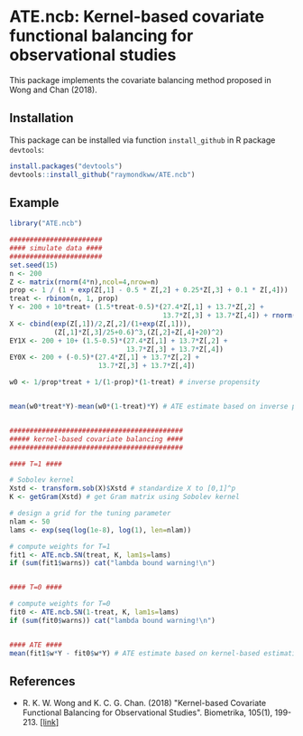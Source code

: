 # ATE.ncb: Kernel-based covariate functional balancing for observational studies

This package implements the covariate balancing method proposed in Wong and Chan (2018).

## Installation
This package can be installed via function `install_github` in R package `devtools`:

``` r
install.packages("devtools")
devtools::install_github("raymondkww/ATE.ncb")

```

## Example
```r
library("ATE.ncb")

#######################
#### simulate data ####
#######################
set.seed(15)
n <- 200
Z <- matrix(rnorm(4*n),ncol=4,nrow=n)
prop <- 1 / (1 + exp(Z[,1] - 0.5 * Z[,2] + 0.25*Z[,3] + 0.1 * Z[,4]))
treat <- rbinom(n, 1, prop)
Y <- 200 + 10*treat+ (1.5*treat-0.5)*(27.4*Z[,1] + 13.7*Z[,2] +
                                      13.7*Z[,3] + 13.7*Z[,4]) + rnorm(n)
X <- cbind(exp(Z[,1])/2,Z[,2]/(1+exp(Z[,1])),
           (Z[,1]*Z[,3]/25+0.6)^3,(Z[,2]+Z[,4]+20)^2)
EY1X <- 200 + 10+ (1.5-0.5)*(27.4*Z[,1] + 13.7*Z[,2] +
                             13.7*Z[,3] + 13.7*Z[,4])
EY0X <- 200 + (-0.5)*(27.4*Z[,1] + 13.7*Z[,2] +
                      13.7*Z[,3] + 13.7*Z[,4])

w0 <- 1/prop*treat + 1/(1-prop)*(1-treat) # inverse propensity


mean(w0*treat*Y)-mean(w0*(1-treat)*Y) # ATE estimate based on inverse propensity (truth=10)


###########################################
##### kernel-based covariate balancing ####
###########################################

#### T=1 ####

# Sobolev kernel
Xstd <- transform.sob(X)$Xstd # standardize X to [0,1]^p
K <- getGram(Xstd) # get Gram matrix using Sobolev kernel

# design a grid for the tuning parameter
nlam <- 50
lams <- exp(seq(log(1e-8), log(1), len=nlam))

# compute weights for T=1
fit1 <- ATE.ncb.SN(treat, K, lam1s=lams)
if (sum(fit1$warns)) cat("lambda bound warning!\n")


#### T=0 ####

# compute weights for T=0
fit0 <- ATE.ncb.SN(1-treat, K, lam1s=lams)
if (sum(fit0$warns)) cat("lambda bound warning!\n")


#### ATE ####
mean(fit1$w*Y - fit0$w*Y) # ATE estimate based on kernel-based estimation (truth=10)
```


## References
* R. K. W. Wong and K. C. G. Chan. (2018) "Kernel-based Covariate Functional Balancing for Observational Studies". Biometrika, 105(1), 199-213. [\[link\]](https://doi.org/10.1093/biomet/asx069)
